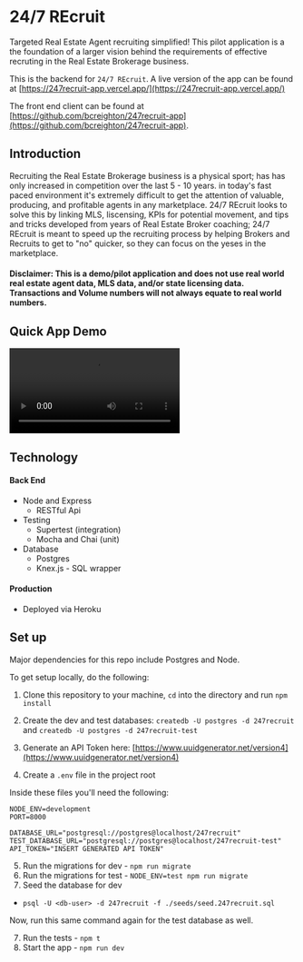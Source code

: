 # 24/7 REcruit
Targeted Real Estate Agent recruiting simplified! This pilot application is a the foundation of a larger vision behind the requirements of effective recruting in the Real Estate Brokerage business. 

This is the backend for `24/7 REcruit`.  A live version of the app can be found at [https://247recruit-app.vercel.app/](https://247recruit-app.vercel.app/)

The front end client can be found at [https://github.com/bcreighton/247recruit-app](https://github.com/bcreighton/247recruit-app).

## Introduction

Recruiting the Real Estate Brokerage business is a physical sport; has has only increased in competition over the last 5 - 10 years. in today's fast paced environment it's extremely difficult to get the attention of valuable, producing, and profitable agents in any marketplace. 24/7 REcruit looks to solve this by linking MLS, liscensing, KPIs for potential movement, and tips and tricks developed from years of Real Estate Broker coaching; 24/7 REcruit is meant to speed up the recruiting process by helping Brokers and Recruits to get to "no" quicker, so they can focus on the yeses in the marketplace.

#### Disclaimer: This is a demo/pilot application and does not use real world real estate agent data, MLS data, and/or state licensing data. Transactions and Volume numbers will not always equate to real world numbers.

## Quick App Demo

![Imgur](https://i.imgur.com/uQNu553.mp4)

## Technology

#### Back End

* Node and Express
  * RESTful Api
* Testing
  * Supertest (integration)
  * Mocha and Chai (unit)
* Database
  * Postgres
  * Knex.js - SQL wrapper

#### Production

* Deployed via Heroku

## Set up

Major dependencies for this repo include Postgres and Node.

To get setup locally, do the following:

1. Clone this repository to your machine, `cd` into the directory and run `npm install`

2. Create the dev and test databases: `createdb -U postgres -d 247recruit` and `createdb -U postgres -d 247recruit-test`

3. Generate an API Token here: [https://www.uuidgenerator.net/version4](https://www.uuidgenerator.net/version4)

4. Create a `.env` file in the project root

Inside these files you'll need the following:

````
NODE_ENV=development
PORT=8000

DATABASE_URL="postgresql://postgres@localhost/247recruit"
TEST_DATABASE_URL="postgresql://postgres@localhost/247recruit-test"
API_TOKEN="INSERT GENERATED API TOKEN"
````

5. Run the migrations for dev - `npm run migrate`
6. Run the migrations for test - `NODE_ENV=test npm run migrate`
7. Seed the database for dev

* `psql -U <db-user> -d 247recruit -f ./seeds/seed.247recruit.sql`

Now, run this same command again for the test database as well.

7. Run the tests - `npm t`
8. Start the app - `npm run dev`